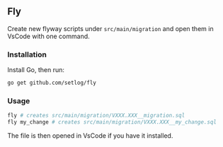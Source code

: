 ## Fly

Create new flyway scripts under `src/main/migration` and open them in VsCode with one command.

### Installation

Install Go, then run:

```bash
go get github.com/setlog/fly
```

### Usage

```bash
fly # creates src/main/migration/VXXX.XXX__migration.sql
fly my_change # creates src/main/migration/VXXX.XXX__my_change.sql
```

The file is then opened in VsCode if you have it installed.
